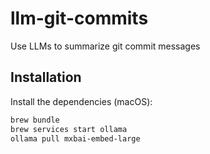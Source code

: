 # llm-git-commits

Use LLMs to summarize git commit messages

## Installation

Install the dependencies (macOS):

```sh
brew bundle
brew services start ollama
ollama pull mxbai-embed-large
```



